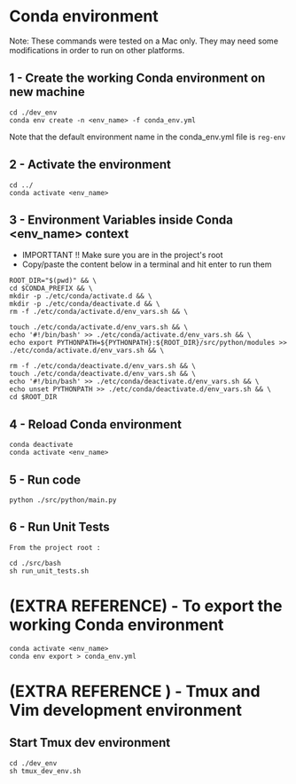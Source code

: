
# Conda environment
Note: These commands were tested on a Mac only. They may need some modifications in order to run on other platforms.


## 1 - Create the working Conda environment on new machine
~~~
cd ./dev_env
conda env create -n <env_name> -f conda_env.yml
~~~
Note that the default environment name in the conda_env.yml file is ```reg-env```


## 2 -  Activate the environment
~~~
cd ../
conda activate <env_name>
~~~


## 3 - Environment Variables inside Conda <env_name> context

- IMPORTTANT !! Make sure you are in the project's root
- Copy/paste the content below in a terminal and hit enter to run them

~~~
ROOT_DIR="$(pwd)" && \
cd $CONDA_PREFIX && \
mkdir -p ./etc/conda/activate.d && \
mkdir -p ./etc/conda/deactivate.d && \
rm -f ./etc/conda/activate.d/env_vars.sh && \

touch ./etc/conda/activate.d/env_vars.sh && \
echo '#!/bin/bash' >> ./etc/conda/activate.d/env_vars.sh && \
echo export PYTHONPATH=${PYTHONPATH}:${ROOT_DIR}/src/python/modules >> ./etc/conda/activate.d/env_vars.sh && \

rm -f ./etc/conda/deactivate.d/env_vars.sh && \
touch ./etc/conda/deactivate.d/env_vars.sh && \
echo '#!/bin/bash' >> ./etc/conda/deactivate.d/env_vars.sh && \
echo unset PYTHONPATH >> ./etc/conda/deactivate.d/env_vars.sh && \
cd $ROOT_DIR
~~~

## 4 - Reload Conda environment
~~~
conda deactivate
conda activate <env_name>
~~~


## 5 - Run code
~~~
python ./src/python/main.py
~~~


## 6 - Run Unit Tests
~~~
From the project root :

cd ./src/bash
sh run_unit_tests.sh
~~~



# (EXTRA REFERENCE) - To export the working Conda environment
~~~
conda activate <env_name>
conda env export > conda_env.yml
~~~


# (EXTRA REFERENCE ) - Tmux and Vim development environment

## Start Tmux dev environment
~~~
cd ./dev_env
sh tmux_dev_env.sh
~~~

